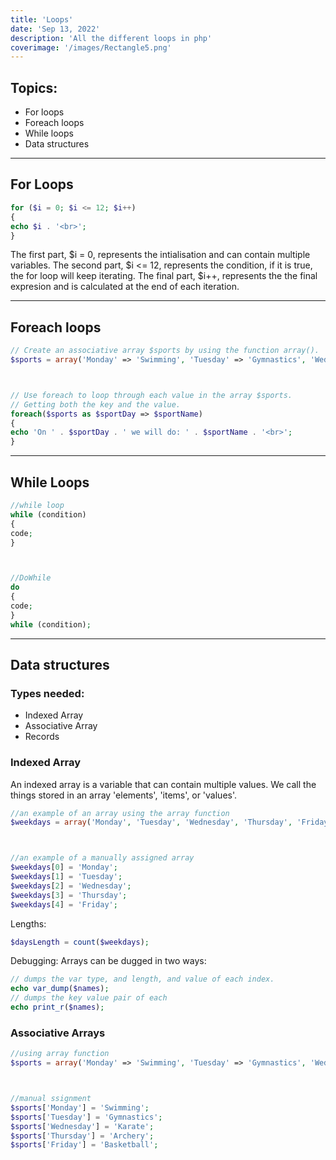 ```yaml
---
title: 'Loops'
date: 'Sep 13, 2022'
description: 'All the different loops in php'
coverimage: '/images/Rectangle5.png'
---
```


## Topics:
- For loops
- Foreach loops
- While loops
- Data structures
* * *



## For Loops
```PHP
for ($i = 0; $i <= 12; $i++)
{
echo $i . '<br>';
}
```
The first part, $i = 0, represents the intialisation and can contain multiple variables.
The second part, $i <= 12, represents the condition, if it is true, the for loop will keep iterating.
The final part, $i++, represents the the final expresion and is calculated at the end of each iteration.
* * *



## Foreach loops
```PHP
// Create an associative array $sports by using the function array().
$sports = array('Monday' => 'Swimming', 'Tuesday' => 'Gymnastics', 'Wednesday' => 'Karate', 'Thursday' => 'Archery', 'Friday' => 'Basketball');



// Use foreach to loop through each value in the array $sports.
// Getting both the key and the value.
foreach($sports as $sportDay => $sportName)
{
echo 'On ' . $sportDay . ' we will do: ' . $sportName . '<br>';
}
```
* * *



## While Loops
```php
//while loop
while (condition)
{
code;
}



//DoWhile
do
{
code;
}
while (condition);
```
* * *



## Data structures
### Types needed:
- Indexed Array
- Associative Array
- Records



### Indexed Array
An indexed array is a variable that can contain multiple values. We call the things stored in an array 'elements', 'items', or 'values'.
```php
//an example of an array using the array function
$weekdays = array('Monday', 'Tuesday', 'Wednesday', 'Thursday', 'Friday');



//an example of a manually assigned array
$weekdays[0] = 'Monday';
$weekdays[1] = 'Tuesday';
$weekdays[2] = 'Wednesday';
$weekdays[3] = 'Thursday';
$weekdays[4] = 'Friday';
```
Lengths:
```php
$daysLength = count($weekdays);
```
Debugging:
Arrays can be dugged in two ways:
```php
// dumps the var type, and length, and value of each index.
echo var_dump($names);
// dumps the key value pair of each
echo print_r($names);
```



### Associative Arrays
```php
//using array function
$sports = array('Monday' => 'Swimming', 'Tuesday' => 'Gymnastics', 'Wednesday' => 'Karate', 'Thursday' => 'Archery', 'Friday' => 'Basketball');



//manual ssignment
$sports['Monday'] = 'Swimming';
$sports['Tuesday'] = 'Gymnastics';
$sports['Wednesday'] = 'Karate';
$sports['Thursday'] = 'Archery';
$sports['Friday'] = 'Basketball';
```